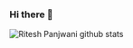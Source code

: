 ### Hi there 👋

![Ritesh Panjwani github stats](https://github-readme-stats.vercel.app/api?username=riteshpanjwani&show_icons=true&hide_border=true)

<!--
**riteshpanjwani/riteshpanjwani** is a ✨ _special_ ✨ repository because its `README.md` (this file) appears on your GitHub profile.

Here are some ideas to get you started:

- 🔭 I’m currently working on ...
- 🌱 I’m currently learning ...
- 👯 I’m looking to collaborate on ...
- 🤔 I’m looking for help with ...
- 💬 Ask me about ...
- 📫 How to reach me: ...
- 😄 Pronouns: ...
- ⚡ Fun fact: ...
-->
